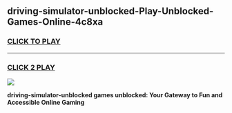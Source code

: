 
## driving-simulator-unblocked-Play-Unblocked-Games-Online-4c8xa
<h3>
<a href="https://premium76.site?title=driving-simulator-unblocked&ref=25A">CLICK TO PLAY</a></h3>
<hr>

<h3>
<a href="https://premium76.site?title=driving-simulator-unblocked&ref=25A">CLICK 2 PLAY</a>
  
</h3>

<a href="https://premium76.site?title=driving-simulator-unblocked&ref=25A"><img src="https://clearcache.store/games.png"></a>


**driving-simulator-unblocked games unblocked: Your Gateway to Fun and Accessible Online Gaming**
